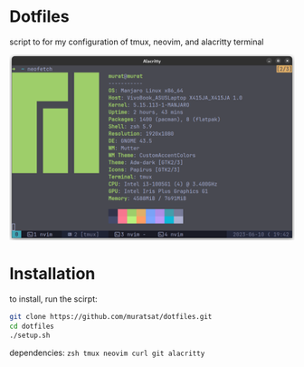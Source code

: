 # Dotfiles

script to for my configuration of tmux, neovim, and alacritty terminal

![terminal screenshot](./Screenshot.png)


# Installation

to install, run the scirpt:
```sh
git clone https://github.com/muratsat/dotfiles.git
cd dotfiles
./setup.sh
```

dependencies: `zsh tmux neovim curl git alacritty`

